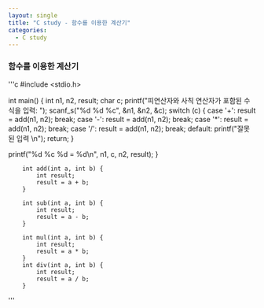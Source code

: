 ```yaml
---
layout: single
title: "C study - 함수를 이용한 계산기"
categories:
  - C study
---
```

### 함수를 이용한 계산기

'''c
#include <stdio.h>
	

int main()
{
	int n1, n2, result;
	char c;
	printf("피연산자와 사칙 연산자가 포함된 수식을 입력: ");
	scanf_s("%d %d %c", &n1, &n2, &c);
switch (c)
{
case '+':
	result = add(n1, n2);
	break;
case '-':
	result = add(n1, n2);
	break;
case '*':
	result = add(n1, n2);
	break;
case '/':
	result = add(n1, n2);
	break;
default:
	printf("잘못된 입력 \n");
	return;
}

printf("%d %c %d = %d\n", n1, c, n2, result);
}

		int add(int a, int b) {
			int result; 
			result = a + b;
		}

		int sub(int a, int b) {
			int result;
			result = a - b;
		}

		int mul(int a, int b) {
			int result;
			result = a * b;
		}
		int div(int a, int b) {
			int result;
			result = a / b;
		}
'''
